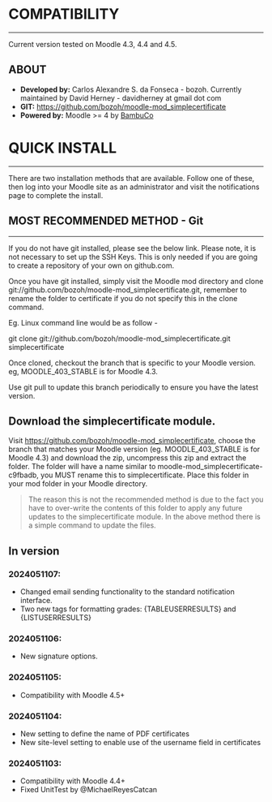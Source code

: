 # COMPATIBILITY
---

Current version tested on Moodle 4.3, 4.4 and 4.5.

## ABOUT
* **Developed by:**  Carlos Alexandre S. da Fonseca - bozoh. Currently maintained by David Herney - davidherney at gmail dot com
* **GIT:** https://github.com/bozoh/moodle-mod_simplecertificate
* **Powered by:** Moodle >= 4 by [BambuCo](https://bambuco.co/)

# QUICK INSTALL
---

There are two installation methods that are available.
Follow one of these, then log into your Moodle site as an administrator and visit the notifications page
to complete the install.

## MOST RECOMMENDED METHOD - Git
---
If you do not have git installed, please see the below link. Please note, it is
not necessary to set up the SSH Keys. This is only needed if you are going to
create a repository of your own on github.com.

Once you have git installed, simply visit the Moodle mod directory and clone
git://github.com/bozoh/moodle-mod_simplecertificate.git, remember to
rename the folder to certificate if you do not specify this in the clone command.

Eg. Linux command line would be as follow -

git clone git://github.com/bozoh/moodle-mod_simplecertificate.git simplecertificate

Once cloned, checkout the branch that is specific to your Moodle version.
eg, MOODLE_403_STABLE is for Moodle 4.3.

Use git pull to update this branch periodically to ensure you have the latest version.

## Download the simplecertificate module.

Visit https://github.com/bozoh/moodle-mod_simplecertificate, choose the branch
that matches your Moodle version (eg. MOODLE_403_STABLE is for Moodle 4.3)
and download the zip, uncompress this zip and extract the folder.
The folder will have a name similar to moodle-mod_simplecertificate-c9fbadb, you MUST rename this to simplecertificate.
Place this folder in your mod folder in your Moodle directory.

> The reason this is not the recommended method is due to the fact you have to over-write the contents of this folder to apply any future updates to the simplecertificate module. In the above method there is a simple command to update the files.

## In version

### 2024051107:
- Changed email sending functionality to the standard notification interface.
- Two new tags for formatting grades: {TABLEUSERRESULTS} and {LISTUSERRESULTS}

### 2024051106:
- New signature options.

### 2024051105:
- Compatibility with Moodle 4.5+

### 2024051104:
- New setting to define the name of PDF certificates
- New site-level setting to enable use of the username field in certificates

### 2024051103:
- Compatibility with Moodle 4.4+
- Fixed UnitTest by @MichaelReyesCatcan
